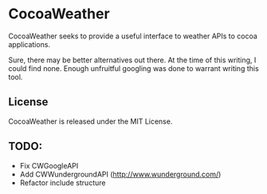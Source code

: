 # CocoaWeather

CocoaWeather seeks to provide a useful interface to weather APIs to cocoa applications.

Sure, there may be better alternatives out there.
At the time of this writing, I could find none.
Enough unfruitful googling was done to warrant writing this tool.

## License

CocoaWeather is released under the MIT License.


## TODO:
-   Fix CWGoogleAPI
-   Add CWWundergroundAPI (http://www.wunderground.com/)
-   Refactor include structure
